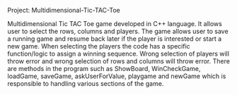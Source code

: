 Project: Multidimensional-Tic-TAC-Toe

Multidimensional Tic TAC Toe game developed in C++ language. It allows user to select the rows, columns and players. The game allows user to save a running game and resume back later if the player is interested or start a new game. When selecting the players the code has a specific function/logic to assign a winning sequence. Wrong selection of players will throw error and wrong selection of rows and columns will throw error. There are methods in the program such as ShowBoard, WinCheckGame, loadGame, saveGame, askUserForValue, playgame and newGame which is responsible to handling various sections of the game.